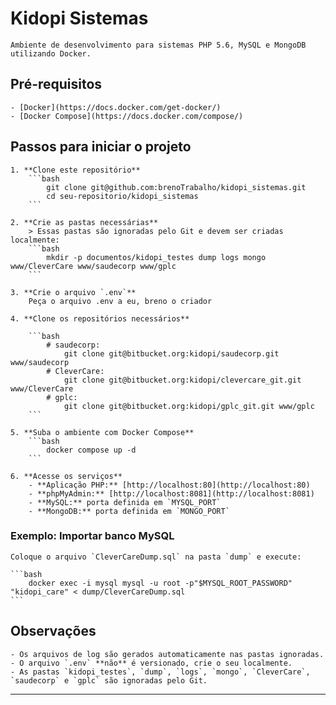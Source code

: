 # Kidopi Sistemas

	Ambiente de desenvolvimento para sistemas PHP 5.6, MySQL e MongoDB utilizando Docker.

## Pré-requisitos

	- [Docker](https://docs.docker.com/get-docker/)
	- [Docker Compose](https://docs.docker.com/compose/)

## Passos para iniciar o projeto

	1. **Clone este repositório**
		```bash
			git clone git@github.com:brenoTrabalho/kidopi_sistemas.git
			cd seu-repositorio/kidopi_sistemas
		```

	2. **Crie as pastas necessárias**
		> Essas pastas são ignoradas pelo Git e devem ser criadas localmente:
		```bash
			mkdir -p documentos/kidopi_testes dump logs mongo www/CleverCare www/saudecorp www/gplc
		```

	3. **Crie o arquivo `.env`**
		Peça o arquivo .env a eu, breno o criador

	4. **Clone os repositórios necessários**
	
		```bash
			# saudecorp:
				git clone git@bitbucket.org:kidopi/saudecorp.git www/saudecorp
			# CleverCare:
				git clone git@bitbucket.org:kidopi/clevercare_git.git www/CleverCare
			# gplc:
				git clone git@bitbucket.org:kidopi/gplc_git.git www/gplc
		```

	5. **Suba o ambiente com Docker Compose**
		```bash
   			docker compose up -d
   		```

	6. **Acesse os serviços**
		- **Aplicação PHP:** [http://localhost:80](http://localhost:80)
		- **phpMyAdmin:** [http://localhost:8081](http://localhost:8081)
		- **MySQL:** porta definida em `MYSQL_PORT`
		- **MongoDB:** porta definida em `MONGO_PORT`

### Exemplo: Importar banco MySQL

	Coloque o arquivo `CleverCareDump.sql` na pasta `dump` e execute:

	```bash
		docker exec -i mysql mysql -u root -p"$MYSQL_ROOT_PASSWORD" "kidopi_care" < dump/CleverCareDump.sql
	```
## Observações

	- Os arquivos de log são gerados automaticamente nas pastas ignoradas.
	- O arquivo `.env` **não** é versionado, crie o seu localmente.
	- As pastas `kidopi_testes`, `dump`, `logs`, `mongo`, `CleverCare`, `saudecorp` e `gplc` são ignoradas pelo Git.

---